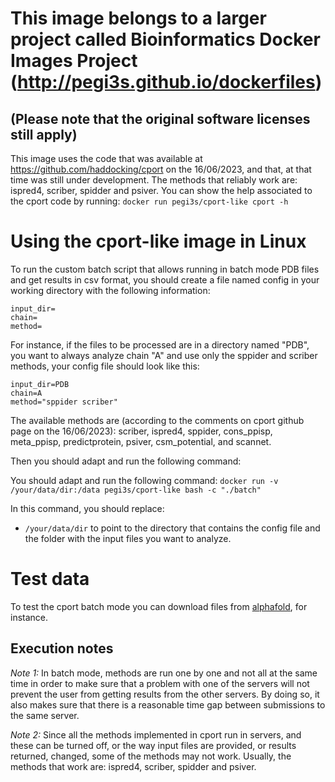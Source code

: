 # This image belongs to a larger project called Bioinformatics Docker Images Project (http://pegi3s.github.io/dockerfiles)
## (Please note that the original software licenses still apply)

This image uses the code that was available at https://github.com/haddocking/cport on the 16/06/2023, and that, at that time was still under development. The methods that reliably work are: ispred4, scriber, spidder and psiver. You can show the help associated to the cport code by running: `docker run pegi3s/cport-like cport -h`

# Using the cport-like image in Linux
To run the custom batch script that allows running in batch mode PDB files and get results in csv format, you should create a file named config in your working directory with the following information:

```
input_dir=
chain=
method=
```

For instance, if the files to be processed are in a directory named "PDB", you want to always analyze chain "A" and use only the sppider and scriber methods, your config file should look like this:

```
input_dir=PDB
chain=A
method="sppider scriber"
```

The available methods are (according to the comments on cport github page on the 16/06/2023): scriber, ispred4, sppider, cons_ppisp, meta_ppisp, predictprotein, psiver, csm_potential, and scannet.

Then you should adapt and run the following command:

You should adapt and run the following command: `docker run -v /your/data/dir:/data pegi3s/cport-like bash -c "./batch"`

In this command, you should replace:
- `/your/data/dir`  to point to the directory that contains the config file and the folder with the input files you want to analyze.

# Test data
To test the cport batch mode you can download files from [alphafold](https://alphafold.ebi.ac.uk/), for instance.


## Execution notes
*Note 1:* In batch mode, methods are run one by one and not all at the same time in order to make sure that a problem with one of the servers will not prevent the user from getting results from the other servers. By doing so, it also makes sure that there is a reasonable time gap between submissions to the same server.

*Note 2:* Since all the methods implemented in cport run in servers, and these can be turned off, or the way input files are provided, or results returned, changed, some of the methods may not work. Usually, the methods that work are: ispred4, scriber, spidder and psiver.
